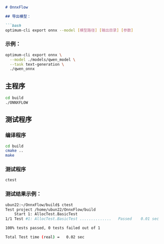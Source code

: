 ````markdown
# OnnxFlow

## 导出模型：

```bash
optimum-cli export onnx --model [模型路径] [输出目录] [参数]
````

### 示例：

```bash
optimum-cli export onnx \
  --model ./models/qwen_model \
  --task text-generation \
  ./qwen_onnx
```

## 主程序

```bash
cd build
./ONNXFLOW
```

## 测试程序

### 编译程序

```bash
cd build
cmake ..
make
```

### 测试程序

```bash
ctest
```

### 测试结果示例：

```bash
ubun22:~/OnnxFlow/build$ ctest
Test project /home/ubun22/OnnxFlow/build
    Start 1: AllocTest.BasicTest
1/1 Test #1: AllocTest.BasicTest ..............   Passed    0.01 sec

100% tests passed, 0 tests failed out of 1

Total Test time (real) =   0.02 sec
```

```
```
